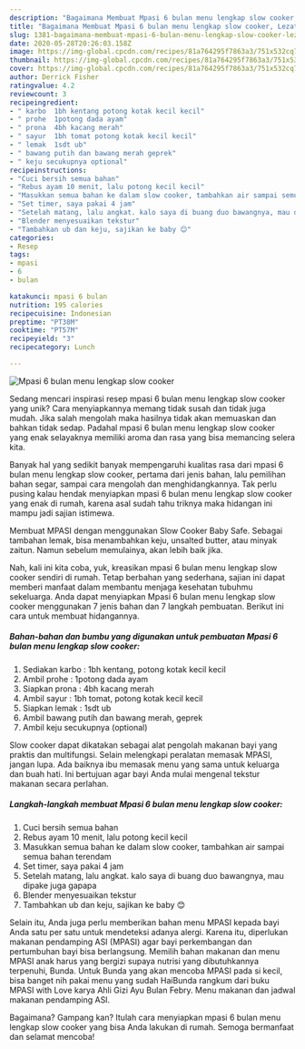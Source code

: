 ```yaml
---
description: "Bagaimana Membuat Mpasi 6 bulan menu lengkap slow cooker, Lezat"
title: "Bagaimana Membuat Mpasi 6 bulan menu lengkap slow cooker, Lezat"
slug: 1381-bagaimana-membuat-mpasi-6-bulan-menu-lengkap-slow-cooker-lezat
date: 2020-05-28T20:26:03.158Z
image: https://img-global.cpcdn.com/recipes/81a764295f7863a3/751x532cq70/mpasi-6-bulan-menu-lengkap-slow-cooker-foto-resep-utama.jpg
thumbnail: https://img-global.cpcdn.com/recipes/81a764295f7863a3/751x532cq70/mpasi-6-bulan-menu-lengkap-slow-cooker-foto-resep-utama.jpg
cover: https://img-global.cpcdn.com/recipes/81a764295f7863a3/751x532cq70/mpasi-6-bulan-menu-lengkap-slow-cooker-foto-resep-utama.jpg
author: Derrick Fisher
ratingvalue: 4.2
reviewcount: 3
recipeingredient:
- " karbo  1bh kentang potong kotak kecil kecil"
- " prohe  1potong dada ayam"
- " prona  4bh kacang merah"
- " sayur  1bh tomat potong kotak kecil kecil"
- " lemak  1sdt ub"
- " bawang putih dan bawang merah geprek"
- " keju secukupnya optional"
recipeinstructions:
- "Cuci bersih semua bahan"
- "Rebus ayam 10 menit, lalu potong kecil kecil"
- "Masukkan semua bahan ke dalam slow cooker, tambahkan air sampai semua bahan terendam"
- "Set timer, saya pakai 4 jam"
- "Setelah matang, lalu angkat. kalo saya di buang duo bawangnya, mau dipake juga gapapa"
- "Blender menyesuaikan tekstur"
- "Tambahkan ub dan keju, sajikan ke baby 😊"
categories:
- Resep
tags:
- mpasi
- 6
- bulan

katakunci: mpasi 6 bulan 
nutrition: 195 calories
recipecuisine: Indonesian
preptime: "PT38M"
cooktime: "PT57M"
recipeyield: "3"
recipecategory: Lunch

---
```



![Mpasi 6 bulan menu lengkap slow cooker](https://img-global.cpcdn.com/recipes/81a764295f7863a3/751x532cq70/mpasi-6-bulan-menu-lengkap-slow-cooker-foto-resep-utama.jpg)

Sedang mencari inspirasi resep mpasi 6 bulan menu lengkap slow cooker yang unik? Cara menyiapkannya memang tidak susah dan tidak juga mudah. Jika salah mengolah maka hasilnya tidak akan memuaskan dan bahkan tidak sedap. Padahal mpasi 6 bulan menu lengkap slow cooker yang enak selayaknya memiliki aroma dan rasa yang bisa memancing selera kita.

Banyak hal yang sedikit banyak mempengaruhi kualitas rasa dari mpasi 6 bulan menu lengkap slow cooker, pertama dari jenis bahan, lalu pemilihan bahan segar, sampai cara mengolah dan menghidangkannya. Tak perlu pusing kalau hendak menyiapkan mpasi 6 bulan menu lengkap slow cooker yang enak di rumah, karena asal sudah tahu triknya maka hidangan ini mampu jadi sajian istimewa.

Membuat MPASI dengan menggunakan Slow Cooker Baby Safe. Sebagai tambahan lemak, bisa menambahkan keju, unsalted butter, atau minyak zaitun. Namun sebelum memulainya, akan lebih baik jika.


Nah, kali ini kita coba, yuk, kreasikan mpasi 6 bulan menu lengkap slow cooker sendiri di rumah. Tetap berbahan yang sederhana, sajian ini dapat memberi manfaat dalam membantu menjaga kesehatan tubuhmu sekeluarga. Anda dapat menyiapkan Mpasi 6 bulan menu lengkap slow cooker menggunakan 7 jenis bahan dan 7 langkah pembuatan. Berikut ini cara untuk membuat hidangannya.

<!--inarticleads1-->

##### Bahan-bahan dan bumbu yang digunakan untuk pembuatan Mpasi 6 bulan menu lengkap slow cooker:

1. Sediakan  karbo : 1bh kentang, potong kotak kecil kecil
1. Ambil  prohe : 1potong dada ayam
1. Siapkan  prona : 4bh kacang merah
1. Ambil  sayur : 1bh tomat, potong kotak kecil kecil
1. Siapkan  lemak : 1sdt ub
1. Ambil  bawang putih dan bawang merah, geprek
1. Ambil  keju secukupnya (optional)


Slow cooker dapat dikatakan sebagai alat pengolah makanan bayi yang praktis dan multifungsi. Selain melengkapi peralatan memasak MPASI, jangan lupa. Ada baiknya ibu memasak menu yang sama untuk keluarga dan buah hati. Ini bertujuan agar bayi Anda mulai mengenal tekstur makanan secara perlahan. 

<!--inarticleads2-->

##### Langkah-langkah membuat Mpasi 6 bulan menu lengkap slow cooker:

1. Cuci bersih semua bahan
1. Rebus ayam 10 menit, lalu potong kecil kecil
1. Masukkan semua bahan ke dalam slow cooker, tambahkan air sampai semua bahan terendam
1. Set timer, saya pakai 4 jam
1. Setelah matang, lalu angkat. kalo saya di buang duo bawangnya, mau dipake juga gapapa
1. Blender menyesuaikan tekstur
1. Tambahkan ub dan keju, sajikan ke baby 😊


Selain itu, Anda juga perlu memberikan bahan menu MPASI kepada bayi Anda satu per satu untuk mendeteksi adanya alergi. Karena itu, diperlukan makanan pendamping ASI (MPASI) agar bayi perkembangan dan pertumbuhan bayi bisa berlangsung. Memilih bahan makanan dan menu MPASI anak harus yang bergizi supaya nutrisi yang dibutuhkannya terpenuhi, Bunda. Untuk Bunda yang akan mencoba MPASI pada si kecil, bisa banget nih pakai menu yang sudah HaiBunda rangkum dari buku MPASI with Love karya Ahli Gizi Ayu Bulan Febry. Menu makanan dan jadwal makanan pendamping ASI. 

Bagaimana? Gampang kan? Itulah cara menyiapkan mpasi 6 bulan menu lengkap slow cooker yang bisa Anda lakukan di rumah. Semoga bermanfaat dan selamat mencoba!
